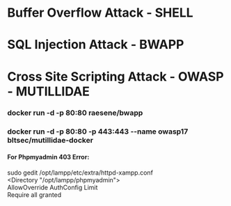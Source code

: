 # Buffer Overflow Attack - SHELL
# SQL Injection Attack - BWAPP
# Cross Site Scripting Attack - OWASP - MUTILLIDAE


### docker run -d -p 80:80 raesene/bwapp <br/>
### docker run -d -p 80:80 -p 443:443 --name owasp17 bltsec/mutillidae-docker <br/>

#### For Phpmyadmin 403 Error:

sudo gedit /opt/lampp/etc/extra/httpd-xampp.conf <br/>
<Directory "/opt/lampp/phpmyadmin"> <br/>
  AllowOverride AuthConfig Limit <br/>
  Require all granted <br/>
</Directory>
